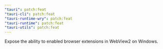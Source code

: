 ```yaml
---
"tauri": patch:feat
"tauri-cli": patch:feat
"tauri-runtime-wry": patch:feat
"tauri-runtime": patch:feat
"tauri-utils": patch:feat
---
```


Expose the ability to enabled browser extensions in WebView2 on Windows.
